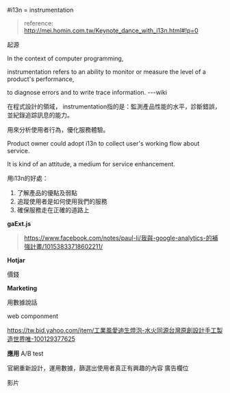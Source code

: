 #i13n = instrumentation
>reference: http://mei.homin.com.tw/Keynote_dance_with_i13n.html#!p=0

起源

In the context of computer programming, 

instrumentation refers to an ability to monitor or measure the level of a product's performance, 

to diagnose errors and to write trace information. ---wiki

在程式設計的領域， instrumentation指的是：監測產品性能的水平，診斷錯誤，並紀錄追踪訊息的能力。

用來分析使用者行為，優化服務體驗。

Product owner could adopt i13n to collect user's working flow about service.

It is kind of an attitude, a medium for service enhancement.

用i13n的好處：

 1. 了解產品的優點及弱點
 2. 追蹤使用者是如何使用我們的服務
 3. 確保服務走在正確的道路上


<b>gaExt.js</b>
>https://www.facebook.com/notes/paul-li/我與-google-analytics-的補強計畫/10153833718602211/


<b>Hotjar</b>

價錢

<b>Marketing </b>

用數據說話

web componment

https://tw.bid.yahoo.com/item/工業風愛迪生燈泡-水火同源台灣原創設計手工製造世界唯-100129377625

<b>應用</b>
A/B test

官網重新設計，運用數據，篩選出使用者真正有興趣的內容
廣告欄位

影片
